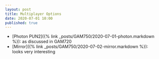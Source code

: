 ```yaml
---
layout: post
title: Multiplayer Options
date: 2020-07-01 10:00
published: true
---
```


* [Photon PUN2]({% link _posts/GAM750/2020-07-01-photon.markdown %}): as discussed in GAM720
* [Mirror]({% link _posts/GAM750/2020-07-02-mirror.markdown %}): looks very interesting 
